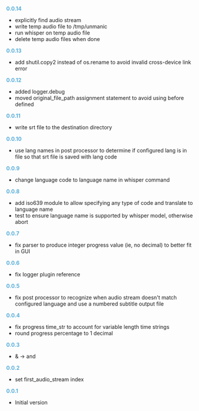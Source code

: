 
**<span style="color:#56adda">0.0.14</span>**
- explicitly find audio stream
- write temp audio file to /tmp/unmanic
- run whisper on temp audio file
- delete temp audio files when done

**<span style="color:#56adda">0.0.13</span>**
- add shutil.copy2 instead of os.rename to avoid invalid cross-device link error

**<span style="color:#56adda">0.0.12</span>**
- added logger.debug
- moved original_file_path assignment statement to avoid using before defined

**<span style="color:#56adda">0.0.11</span>**
- write srt file to the destination directory

**<span style="color:#56adda">0.0.10</span>**
- use lang names in post processor to determine if configured lang is in file so that srt file is saved with lang code

**<span style="color:#56adda">0.0.9</span>**
- change language code to language name in whisper command 

**<span style="color:#56adda">0.0.8</span>**
- add iso639 module to allow specifying any type of code and translate to language name
- test to ensure language name is supported by whisper model, otherwise abort

**<span style="color:#56adda">0.0.7</span>**
- fix parser to produce integer progress value (ie, no decimal) to better fit in GUI

**<span style="color:#56adda">0.0.6</span>**
- fix logger plugin reference

**<span style="color:#56adda">0.0.5</span>**
- fix post processor to recognize when audio stream doesn't match configured language and use a numbered subtitle output file

**<span style="color:#56adda">0.0.4</span>**
- fix progress time_str to account for variable length time strings
- round progress percentage to 1 decimal

**<span style="color:#56adda">0.0.3</span>**
- & -> and

**<span style="color:#56adda">0.0.2</span>**
- set first_audio_stream index

**<span style="color:#56adda">0.0.1</span>**
- Initial version
